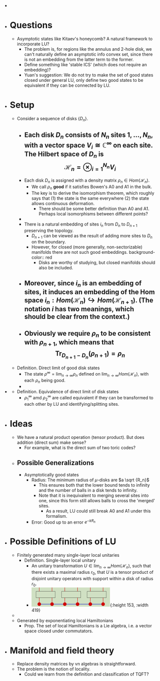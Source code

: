 -
- # Questions
	- Asymptotic states like Kitaev's honeycomb?
	  A natural framework to incorporate LU?
		- The problem is, for regions like the annulus and 2-hole disk, we can't naturally define an asymptotic info convex set, since there is not an embedding from the latter term to the former.
		- Define something like 'stable ICS' (which does not require an embedding)?
		- Yuan's suggestion: We do not try to make the set of good states closed under general LU, only define two good states to be equivalent if they can be connected by LU.
- # Setup
	- Consider a sequence of disks $\{D_n\}$.
		- Each disk $D_n$ consists of $N_n$ sites $1,...,N_n$, with a vector space $V_i \cong \mathbb C^\infty$ on each site. The Hilbert space of $D_n$ is 
		  $$\mathcal H_n=\otimes_{i=1}^{N_n} V_i$$
			-
		- Each disk $D_n$ is assigned with a density matrix $\rho_n \in Hom(\mathcal H_n)$.
			- We call $\rho_n$ **good** if it satisfies Bowen's A0 and A1 in the bulk.
			- The key is to derive the isomorphism theorem, which roughly says that (1) the state is the same everywhere (2) the state allows continuous deformation.
				- There should be some better definition than A0 and A1. Perhaps local isomorphisms between different points?
		-
		- There is a natural embedding of sites $i_n$ from $D_n$ to $D_{n+1}$ preserving the topology.
			- $D_{n+1}$ can be viewed as the result of adding more sites to $D_n$ on the boundary.
			- However, for closed (more generally, non-sectorizable) manifolds there are not such good embeddings.
			  background-color:: red
				- Disks are worthy of studying, but closed manifolds should also be included.
		- Moreover, since $i_n$ is an embedding of sites, it induces an embedding of the Hom space $i_n: Hom(\mathcal H_n) \hookrightarrow Hom(\mathcal H_{n+1})$. (The notation $i$ has two meanings, which should be clear from the context.)
			-
		- Obviously we require $\rho_n$ to be consistent with $\rho_{n+1}$, which means that
		  $$\operatorname{Tr}_{D_{n+1} - D_n} (\rho_{n+1})  = \rho_n$$
			-
	- Definition. Direct limit of good disk states
		- The state $\rho^\infty = \lim_{n \to \infty} \rho_n$ defined on $\lim_{n \to \infty} Hom (\mathcal H_n)$, with each $\rho_n$ being good.
		-
-
	- Definition. Equivalence of direct limit of disk states
		- $\rho_1^\infty$ amd $\rho_2^\infty$ are called equivalent if they can be transformed to each other by LU and identifying/splitting sites.
- # Ideas
	- We have a natural product operation (tensor product). But does addition (direct sum) make sense?
		- For example, what is the direct sum of two toric codes?
	- ## Possible Generalizations
		- Asymptotically good states
			- Radius: The minimum radius of $\mu$-disks are $a \sqrt {R_n}$
				- This ensures both that the lower bound tends to infinity and the number of balls in a disk tends to infinity.
				- Note that it is inequivalent to merging several sites into one, since this form still allows balls to cross the 'merged' sites.
					- As a result, LU could still break A0 and A1 under this formalism.
			- Error: Good up to an error $e^{-k R_n}$
- # Possible Definitions of LU
	- Finitely generated many single-layer local unitaries
		- Definition. Single-layer local unitary
			- An unitary transformation  $U \in \lim_{n \to \infty} Hom (\mathcal H_n)$, such that there exists a maximal radius $r_0$, that $U$ is a tensor product of disjoint unitary operators with support within a disk of radius $r_0$.
			- ![image.png](../assets/image_1712731091929_0.png){:height 153, :width 419}
	-
	- Generated by exponentiating local Hamiltonians
		- Prop. The set of local Hamiltonians is a Lie algebra, i.e. a vector space closed under commutators.
- # Manifold and field theory
	- Replace density matrices by vn algebras is straightforward.
	- The problem is the notion of locality.
		- Could we learn from the definition and classification of TQFT?
